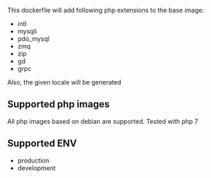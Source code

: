 This dockerfile will add following php extensions to the base image:
* intl
* mysqli
* pdo_mysql
* zmq
* zip
* gd
* grpc

Also, the given locale will be generated

## Supported php images
All php images based on debian are supported. Tested with php 7

## Supported ENV
* production
* development
